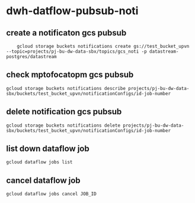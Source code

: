 # dwh-datflow-pubsub-noti

## create a notificaton gcs pubsub
```Command:
    gcloud storage buckets notifications create gs://test_bucket_upvn --topic=projects/pj-bu-dw-data-sbx/topics/gcs_noti -p datastream-postgres/datastream
```
## check mptofocatopm gcs pubsub
```
gcloud storage buckets notifications describe projects/pj-bu-dw-data-sbx/buckets/test_bucket_upvn/notificationConfigs/id-job-number
```
## delete notification gcs pubsub
```
gcloud storage buckets notifications delete projects/pj-bu-dw-data-sbx/buckets/test_bucket_upvn/notificationConfigs/id-job-number
```

## list down dataflow job
```
gcloud dataflow jobs list
```
## cancel dataflow job
```
gcloud dataflow jobs cancel JOB_ID
```
